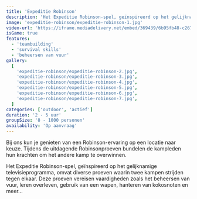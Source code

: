 ```yaml
---
title: 'Expeditie Robinson'
description: 'Het Expeditie Robinson-spel, geïnspireerd op het gelijknamige televisieprogramma'
image: 'expeditie-robinson/expeditie-robinson-1.jpg'
video-url: 'https://iframe.mediadelivery.net/embed/369439/6b95fb48-c267-4bdf-8039-d0a69d6e926d'
isGame: true
features:
  - 'teambuilding'
  - 'survival skills'
  - 'beheersen van vuur'
gallery:
  [
    'expeditie-robinson/expeditie-robinson-2.jpg',
    'expeditie-robinson/expeditie-robinson-3.jpg',
    'expeditie-robinson/expeditie-robinson-4.jpg',
    'expeditie-robinson/expeditie-robinson-5.jpg',
    'expeditie-robinson/expeditie-robinson-6.jpg',
    'expeditie-robinson/expeditie-robinson-7.jpg',
  ]
categories: ['outdoor', 'actief']
duration: '2 - 5 uur'
groupSize: '8 - 1000 personen'
availability: 'Op aanvraag'
---
```


Bij ons kun je genieten van een Robinson-ervaring op een locatie naar keuze. Tijdens de uitdagende Robinsonproeven bundelen de kampleden hun krachten om het andere kamp te overwinnen.

Het Expeditie Robinson-spel, geïnspireerd op het gelijknamige televisieprogramma, omvat diverse proeven waarin twee kampen strijden tegen elkaar. Deze proeven vereisen vaardigheden zoals het beheersen van vuur, leren overleven, gebruik van een wapen, hanteren van kokosnoten en meer...
